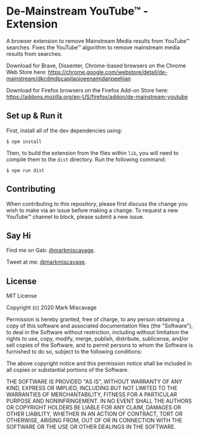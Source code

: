 # De-Mainstream YouTube™ - Extension

A browser extension to remove Mainstream Media results from YouTube™ searches. Fixes the YouTube™ algorithm to remove mainstream media results from searches.

Download for Brave, Dissenter, Chrome-based browsers on the Chrome Web Store here: https://chrome.google.com/webstore/detail/de-mainstream/dkcdmdpcapjlaoioeenamjdanpeehjan

Download for Firefox browsers on the Firefox Add-on Store here: https://addons.mozilla.org/en-US/firefox/addon/de-mainstream-youtube

## Set up & Run it

First, install all of the dev dependencies using:
```
$ npm install
```

Then, to build the extension from the files within `lib`, you will need to compile them to the `dist` directory.
Run the following command:
```
$ npm run dist
```

## Contributing

When contributing to this repository, please first discuss the change you wish to make via an issue before making a change. To request a new YouTube™ channel to block, please submit a new issue.

## Say Hi

Find me on Gab: [@markmiscavage](https://gab.com/markmiscavage).

Tweet at me: [@markmiscavage](https://twitter.com/markmiscavage).

## License

MIT License

Copyright (c) 2020 Mark Miscavage

Permission is hereby granted, free of charge, to any person obtaining a copy
of this software and associated documentation files (the "Software"), to deal
in the Software without restriction, including without limitation the rights
to use, copy, modify, merge, publish, distribute, sublicense, and/or sell
copies of the Software, and to permit persons to whom the Software is
furnished to do so, subject to the following conditions:

The above copyright notice and this permission notice shall be included in all
copies or substantial portions of the Software.

THE SOFTWARE IS PROVIDED "AS IS", WITHOUT WARRANTY OF ANY KIND, EXPRESS OR
IMPLIED, INCLUDING BUT NOT LIMITED TO THE WARRANTIES OF MERCHANTABILITY,
FITNESS FOR A PARTICULAR PURPOSE AND NONINFRINGEMENT. IN NO EVENT SHALL THE
AUTHORS OR COPYRIGHT HOLDERS BE LIABLE FOR ANY CLAIM, DAMAGES OR OTHER
LIABILITY, WHETHER IN AN ACTION OF CONTRACT, TORT OR OTHERWISE, ARISING FROM,
OUT OF OR IN CONNECTION WITH THE SOFTWARE OR THE USE OR OTHER DEALINGS IN THE
SOFTWARE.